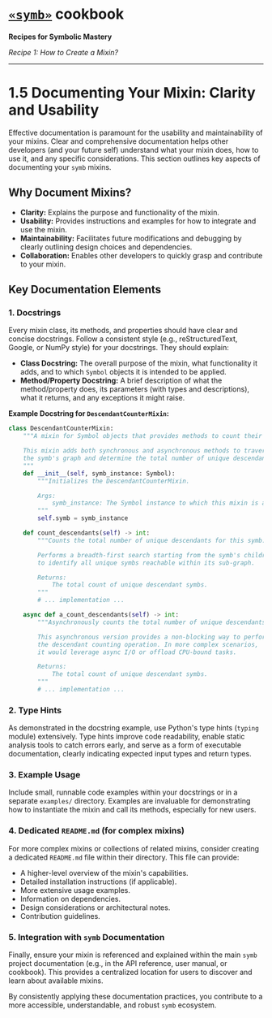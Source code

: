 # [`«symb»`](https://github.com/ikko/symb) cookbook

**Recipes for Symbolic Mastery**

_Recipe 1: How to Create a Mixin?_

---

# 1.5 Documenting Your Mixin: Clarity and Usability

Effective documentation is paramount for the usability and maintainability of your mixins. Clear and comprehensive documentation helps other developers (and your future self) understand what your mixin does, how to use it, and any specific considerations. This section outlines key aspects of documenting your `symb` mixins.

## Why Document Mixins?

*   **Clarity:** Explains the purpose and functionality of the mixin.
*   **Usability:** Provides instructions and examples for how to integrate and use the mixin.
*   **Maintainability:** Facilitates future modifications and debugging by clearly outlining design choices and dependencies.
*   **Collaboration:** Enables other developers to quickly grasp and contribute to your mixin.

## Key Documentation Elements

### 1. Docstrings

Every mixin class, its methods, and properties should have clear and concise docstrings. Follow a consistent style (e.g., reStructuredText, Google, or NumPy style) for your docstrings. They should explain:

*   **Class Docstring:** The overall purpose of the mixin, what functionality it adds, and to which `Symbol` objects it is intended to be applied.
*   **Method/Property Docstring:** A brief description of what the method/property does, its parameters (with types and descriptions), what it returns, and any exceptions it might raise.

**Example Docstring for `DescendantCounterMixin`:**

```python
class DescendantCounterMixin:
    """A mixin for Symbol objects that provides methods to count their descendants.

    This mixin adds both synchronous and asynchronous methods to traverse
    the symb's graph and determine the total number of unique descendant symbs.
    """
    def __init__(self, symb_instance: Symbol):
        """Initializes the DescendantCounterMixin.

        Args:
            symb_instance: The Symbol instance to which this mixin is applied.
        """
        self.symb = symb_instance

    def count_descendants(self) -> int:
        """Counts the total number of unique descendants for this symb.

        Performs a breadth-first search starting from the symb's children
        to identify all unique symbs reachable within its sub-graph.

        Returns:
            The total count of unique descendant symbs.
        """
        # ... implementation ...

    async def a_count_descendants(self) -> int:
        """Asynchronously counts the total number of unique descendants.

        This asynchronous version provides a non-blocking way to perform
        the descendant counting operation. In more complex scenarios,
        it would leverage async I/O or offload CPU-bound tasks.

        Returns:
            The total count of unique descendant symbs.
        """
        # ... implementation ...
```

### 2. Type Hints

As demonstrated in the docstring example, use Python's type hints (`typing` module) extensively. Type hints improve code readability, enable static analysis tools to catch errors early, and serve as a form of executable documentation, clearly indicating expected input types and return types.

### 3. Example Usage

Include small, runnable code examples within your docstrings or in a separate `examples/` directory. Examples are invaluable for demonstrating how to instantiate the mixin and call its methods, especially for new users.

### 4. Dedicated `README.md` (for complex mixins)

For more complex mixins or collections of related mixins, consider creating a dedicated `README.md` file within their directory. This file can provide:

*   A higher-level overview of the mixin's capabilities.
*   Detailed installation instructions (if applicable).
*   More extensive usage examples.
*   Information on dependencies.
*   Design considerations or architectural notes.
*   Contribution guidelines.

### 5. Integration with `symb` Documentation

Finally, ensure your mixin is referenced and explained within the main `symb` project documentation (e.g., in the API reference, user manual, or cookbook). This provides a centralized location for users to discover and learn about available mixins.

By consistently applying these documentation practices, you contribute to a more accessible, understandable, and robust `symb` ecosystem.
